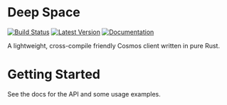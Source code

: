 # Deep Space

[![Build Status](https://travis-ci.org/althea-net/deep_space.svg?branch=master)](https://travis-ci.org/althea-mesh/clarity)
[![Latest Version](https://img.shields.io/crates/v/deep_space.svg)](https://crates.io/crates/deep_space)
[![Documentation](https://docs.rs/deep_space/badge.svg)](https://docs.rs/clarity)

A lightweight, cross-compile friendly Cosmos client written in pure Rust.

# Getting Started

See the docs for the API and some usage examples.
